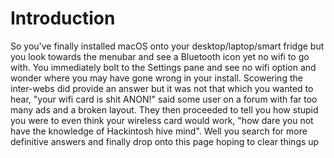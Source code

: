 # Introduction

So you've finally installed macOS onto your desktop/laptop/smart fridge but you look towards the menubar and see a Bluetooth icon yet no wifi to go with. You immediately bolt to the Settings pane and see no wifi option and wonder where you may have gone wrong in your install. Scowering the inter-webs did provide an answer but it was not that which you wanted to hear, "your wifi card is shit ANON!" said some user on a forum with far too many ads and a broken layout. They then proceeded to tell you how stupid you were to even think your wireless card would work, "how dare you not have the knowledge of Hackintosh hive mind". Well you search for more definitive answers and finally drop onto this page hoping to clear things up

